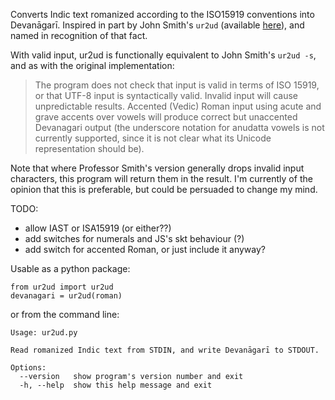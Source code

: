 
Converts Indic text romanized according to the ISO15919 conventions into Devanāgarī.  Inspired in part by John Smith's `ur2ud` (available [here](http://bombay.indology.info/software/programs/index.html)), and named in recognition of that fact.

With valid input, ur2ud is functionally equivalent to John Smith's
`ur2ud -s`, and as with the original implementation:

  >  The program does not check that input is valid in terms of ISO 15919,
  >  or that UTF-8 input is syntactically valid. Invalid input will cause
  >  unpredictable results. Accented (Vedic) Roman input using acute and
  >  grave accents over vowels will produce correct but unaccented
  >  Devanagari output (the underscore notation for anudatta vowels is
  >  not currently supported, since it is not clear what its Unicode
  >  representation should be).

Note that where Professor Smith's version generally drops invalid input
characters, this program will return them in the result.  I'm currently
of the opinion that this is preferable, but could be persuaded to change
my mind.

TODO:
 * allow IAST or ISA15919 (or either??)
 * add switches for numerals and JS's skt behaviour (?)
 * add switch for accented Roman, or just include it anyway?



Usable as a python package:

    from ur2ud import ur2ud
    devanagari = ur2ud(roman)

or from the command line:

    Usage: ur2ud.py

    Read romanized Indic text from STDIN, and write Devanāgarī to STDOUT.

    Options:
      --version   show program's version number and exit
      -h, --help  show this help message and exit
